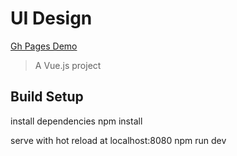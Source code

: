 # UI Design
<a href="https://profhyzik.github.io/Ui-design/#/">Gh Pages Demo</a>

> A Vue.js project

## Build Setup

install dependencies
npm install

serve with hot reload at localhost:8080
npm run dev

